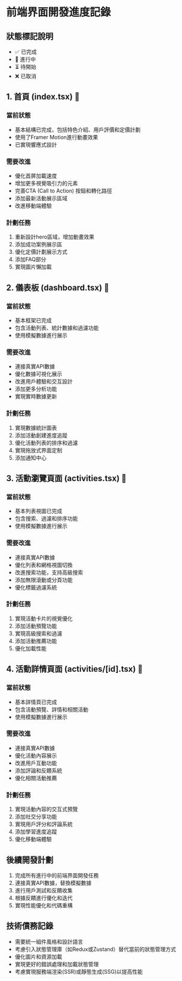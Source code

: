 # 前端界面開發進度記錄

## 狀態標記說明
- ✅ 已完成
- 🔄 進行中
- ⏳ 待開始
- ❌ 已取消

## 1. 首頁 (index.tsx) 🔄

### 當前狀態
- 基本結構已完成，包括特色介紹、用戶評價和定價計劃
- 使用了Framer Motion進行動畫效果
- 已實現響應式設計

### 需要改進
- 優化首屏加載速度
- 增加更多視覺吸引力的元素
- 完善CTA (Call to Action) 按鈕和轉化路徑
- 添加最新活動展示區域
- 改進移動端體驗

### 計劃任務
1. 重新設計hero區域，增加動畫效果
2. 添加成功案例展示區
3. 優化定價計劃展示方式
4. 添加FAQ部分
5. 實現圖片懶加載

## 2. 儀表板 (dashboard.tsx) 🔄

### 當前狀態
- 基本框架已完成
- 包含活動列表、統計數據和過濾功能
- 使用模擬數據進行展示

### 需要改進
- 連接真實API數據
- 優化數據可視化展示
- 改進用戶體驗和交互設計
- 添加更多分析功能
- 實現實時數據更新

### 計劃任務
1. 實現數據統計圖表
2. 添加活動創建進度追蹤
3. 優化活動列表的排序和過濾
4. 實現拖放式界面定制
5. 添加通知中心

## 3. 活動瀏覽頁面 (activities.tsx) 🔄

### 當前狀態
- 基本列表視圖已完成
- 包含搜索、過濾和排序功能
- 使用模擬數據進行展示

### 需要改進
- 連接真實API數據
- 優化列表和網格視圖切換
- 改進搜索功能，支持高級搜索
- 添加無限滾動或分頁功能
- 優化標籤過濾系統

### 計劃任務
1. 實現活動卡片的視覺優化
2. 添加活動預覽功能
3. 實現高級搜索和過濾
4. 添加活動推薦功能
5. 優化加載性能

## 4. 活動詳情頁面 (activities/[id].tsx) 🔄

### 當前狀態
- 基本詳情頁已完成
- 包含活動預覽、詳情和相關活動
- 使用模擬數據進行展示

### 需要改進
- 連接真實API數據
- 優化活動內容展示
- 改進用戶互動功能
- 添加評論和反饋系統
- 優化相關活動推薦

### 計劃任務
1. 實現活動內容的交互式預覽
2. 添加社交分享功能
3. 實現用戶評分和評論系統
4. 添加學習進度追蹤
5. 優化移動端體驗

## 後續開發計劃

1. 完成所有進行中的前端界面開發任務
2. 連接真實API數據，替換模擬數據
3. 進行用戶測試和反饋收集
4. 根據反饋進行優化和迭代
5. 實現性能優化和代碼重構

## 技術債務記錄

- 需要統一組件風格和設計語言
- 考慮引入狀態管理庫（如Redux或Zustand）替代當前的狀態管理方式
- 優化圖片和資源加載
- 實現更好的錯誤處理和加載狀態管理
- 考慮實現服務端渲染(SSR)或靜態生成(SSG)以提高性能